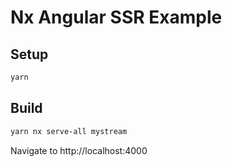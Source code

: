 

# Nx Angular SSR Example

## Setup

```sh
yarn
```

## Build

```sh
yarn nx serve-all mystream
```

Navigate to http://localhost:4000
